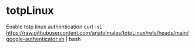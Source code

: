 # totpLinux
Enable totp linux authentication
curl -sL https://raw.githubusercontent.com/anatolmales/totpLinux/refs/heads/main/google-authenticator.sh | bash
